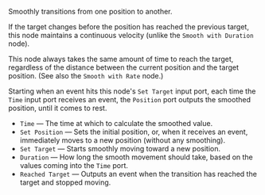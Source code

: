 Smoothly transitions from one position to another. 

If the target changes before the position has reached the previous target, this node maintains a continuous velocity (unlike the `Smooth with Duration` node).

This node always takes the same amount of time to reach the target, regardless of the distance between the current position and the target position.  (See also the `Smooth with Rate` node.)

Starting when an event hits this node's `Set Target` input port, each time the `Time` input port receives an event, the `Position` port outputs the smoothed position, until it comes to rest.

   - `Time` — The time at which to calculate the smoothed value.
   - `Set Position` — Sets the initial position, or, when it receives an event, immediately moves to a new position (without any smoothing).
   - `Set Target` — Starts smoothly moving toward a new position.
   - `Duration` — How long the smooth movement should take, based on the values coming into the `Time` port.
   - `Reached Target` — Outputs an event when the transition has reached the target and stopped moving.
